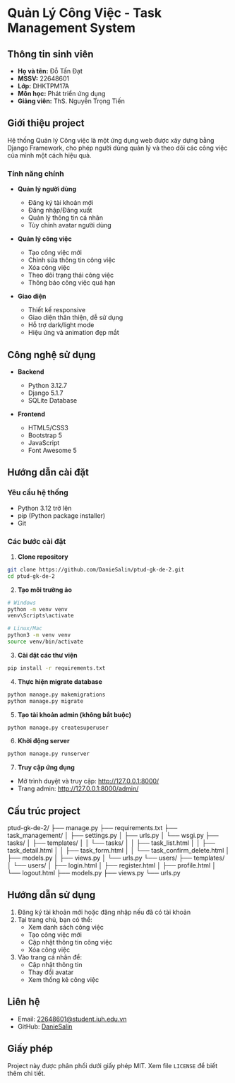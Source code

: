 # Quản Lý Công Việc - Task Management System

## Thông tin sinh viên
- **Họ và tên:** Đỗ Tấn Đạt
- **MSSV:** 22648601
- **Lớp:** DHKTPM17A
- **Môn học:** Phát triển ứng dụng
- **Giảng viên:** ThS. Nguyễn Trọng Tiến

## Giới thiệu project
Hệ thống Quản lý Công việc là một ứng dụng web được xây dựng bằng Django Framework, cho phép người dùng quản lý và theo dõi các công việc của mình một cách hiệu quả.

### Tính năng chính
- **Quản lý người dùng**
  - Đăng ký tài khoản mới
  - Đăng nhập/Đăng xuất
  - Quản lý thông tin cá nhân
  - Tùy chỉnh avatar người dùng

- **Quản lý công việc**
  - Tạo công việc mới
  - Chỉnh sửa thông tin công việc
  - Xóa công việc
  - Theo dõi trạng thái công việc
  - Thông báo công việc quá hạn

- **Giao diện**
  - Thiết kế responsive
  - Giao diện thân thiện, dễ sử dụng
  - Hỗ trợ dark/light mode
  - Hiệu ứng và animation đẹp mắt

## Công nghệ sử dụng
- **Backend**
  - Python 3.12.7
  - Django 5.1.7
  - SQLite Database

- **Frontend**
  - HTML5/CSS3
  - Bootstrap 5
  - JavaScript
  - Font Awesome 5

## Hướng dẫn cài đặt

### Yêu cầu hệ thống
- Python 3.12 trở lên
- pip (Python package installer)
- Git

### Các bước cài đặt

1. **Clone repository**
```bash
git clone https://github.com/DanieSalin/ptud-gk-de-2.git
cd ptud-gk-de-2
```

2. **Tạo môi trường ảo**
```bash
# Windows
python -m venv venv
venv\Scripts\activate

# Linux/Mac
python3 -m venv venv
source venv/bin/activate
```

3. **Cài đặt các thư viện**
```bash
pip install -r requirements.txt
```

4. **Thực hiện migrate database**
```bash
python manage.py makemigrations
python manage.py migrate
```

5. **Tạo tài khoản admin (không bắt buộc)**
```bash
python manage.py createsuperuser
```

6. **Khởi động server**
```bash
python manage.py runserver
```

7. **Truy cập ứng dụng**
- Mở trình duyệt và truy cập: http://127.0.0.1:8000/
- Trang admin: http://127.0.0.1:8000/admin/

## Cấu trúc project
ptud-gk-de-2/
├── manage.py
├── requirements.txt
├── task_management/
│ ├── settings.py
│ ├── urls.py
│ └── wsgi.py
├── tasks/
│ ├── templates/
│ │ └── tasks/
│ │ ├── task_list.html
│ │ ├── task_detail.html
│ │ ├── task_form.html
│ │ └── task_confirm_delete.html
│ ├── models.py
│ ├── views.py
│ └── urls.py
└── users/
├── templates/
│ └── users/
│ ├── login.html
│ ├── register.html
│ ├── profile.html
│ └── logout.html
├── models.py
├── views.py
└── urls.py


## Hướng dẫn sử dụng
1. Đăng ký tài khoản mới hoặc đăng nhập nếu đã có tài khoản
2. Tại trang chủ, bạn có thể:
   - Xem danh sách công việc
   - Tạo công việc mới
   - Cập nhật thông tin công việc
   - Xóa công việc
3. Vào trang cá nhân để:
   - Cập nhật thông tin
   - Thay đổi avatar
   - Xem thống kê công việc

## Liên hệ
- Email: 22648601@student.iuh.edu.vn
- GitHub: [DanieSalin](https://github.com/DanieSalin)

## Giấy phép
Project này được phân phối dưới giấy phép MIT. Xem file `LICENSE` để biết thêm chi tiết.